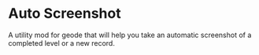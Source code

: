 # Auto Screenshot

A utility mod for geode that will help you take an automatic screenshot of a completed level or a new record.
